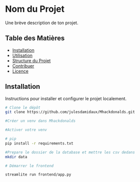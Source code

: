 # Nom du Projet

Une brève description de ton projet.

## Table des Matières

- [Installation](#installation)
- [Utilisation](#utilisation)
- [Structure du Projet](#structure-du-projet)
- [Contribuer](#contribuer)
- [Licence](#licence)

## Installation

Instructions pour installer et configurer le projet localement.

```bash
# Clone le dépôt
git clone https://github.com/julesdamidaux/Mhackdonalds.git

#Créer un venv dans Mhackdonalds

#Activer votre venv

# pip
pip install -r requirements.txt

#Prepare le dossier de la database et mettre les csv dedans
mkdir data

# Démarrer le frontend

streamlite run frontend/app.py


